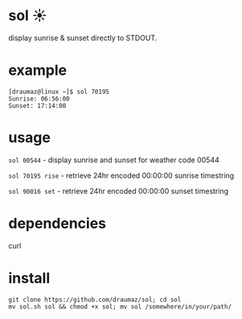 # sol ☀️
display sunrise & sunset directly to STDOUT.

# example
```
[draumaz@linux ~]$ sol 70195
Sunrise: 06:56:00
Sunset: 17:14:00
```

# usage
```sol 00544``` - display sunrise and sunset for weather code 00544

```sol 70195 rise``` - retrieve 24hr encoded 00:00:00 sunrise timestring

```sol 90016 set``` - retrieve 24hr encoded 00:00:00 sunset timestring

# dependencies
curl

# install
```
git clone https://github.com/draumaz/sol; cd sol
mv sol.sh sol && chmod +x sol; mv sol /somewhere/in/your/path/
```
